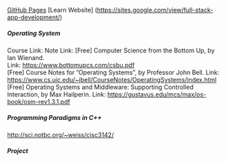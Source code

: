 [GitHub Pages](https://pages.github.com/)
[Learn Website] (https://sites.google.com/view/full-stack-app-development/)
##### Operating System
Course Link:
Note Link:
[Free] Computer Science from the Bottom Up, by Ian Wienand.  
Link:  https://www.bottomupcs.com/csbu.pdf  
[Free] Course Notes for ”Operating Systems”, by Professor John Bell. 
Link: https://www.cs.uic.edu/~jbell/CourseNotes/OperatingSystems/index.html  
[Free]  Operating Systems and Middleware: Supporting Controlled   
Interaction, by Max Hailperin. Link: https://gustavus.edu/mcs/max/os-book/osm-rev1.3.1.pdf  
##### Programming Paradigms in C++
http://sci.notbc.org/~weiss/cisc3142/

##### Project
